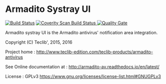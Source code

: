 Armadito Systray UI
===================
[![Build Status](https://travis-ci.org/armadito/armadito-systray-ui.svg?branch=DEV)](https://travis-ci.org/armadito/armadito-systray-ui)
<a href="https://scan.coverity.com/projects/armadito-armadito-systray-ui">
  <img alt="Coverity Scan Build Status"
       src="https://scan.coverity.com/projects/10621/badge.svg"/>
</a>
[![Quality Gate](http://sonarqube.com/api/badges/gate?key=armadito:systray-ui)](http://sonarqube.com/dashboard/index/armadito:systray-ui)

Armadito systray UI is the Armadito antivirus' notification area integration.

Copyright (C) Teclib', 2015, 2016

Project home : <http://www.teclib-edition.com/teclib-products/armadito-antivirus>

See Online documentation at : <http://armadito-av.readthedocs.io/en/latest/>

License : GPLv3 <https://www.gnu.org/licenses/license-list.html#GNUGPLv3>
